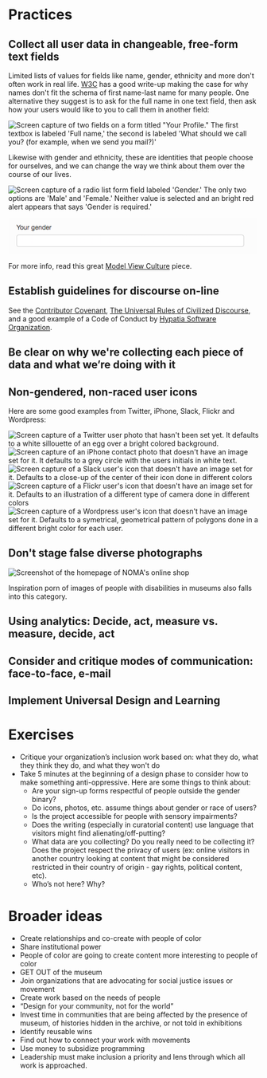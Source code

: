 # Practices

## Collect all user data in changeable, free-form text fields
Limited lists of values for fields like name, gender, ethnicity and more
don't often work in real
life. [W3C](https://www.w3.org/International/questions/qa-personal-names)
has a good write-up making the case for why names don't fit the schema
of first name-last name for many people. One alternative they suggest
is to ask for the full name in one text field, then ask how your users
would like to you to call them in another field:

![Screen capture of two fields on a form titled "Your Profile." The
 first textbox is labeled 'Full name,' the second is labeled 'What
 should we call you? (for example, when we send you mail?)'](images/profile-names.png)

Likewise with gender and
ethnicity, these are identities that people choose for ourselves, and
we can change the way we think about them over the course of our
lives.

![Screen capture of a radio list form field labeled 'Gender.' The only
 two options are 'Male' and 'Female.' Neither value is selected and an
bright red alert appears that says 'Gender is required.'](images/gender-rdio.png)

![Screen capture of a text form field labeled 'Your gender.'](images/gender-diaspora.png)

For more info, read this great [Model View
Culture](https://modelviewculture.com/pieces/the-argument-for-free-form-input)
piece.

## Establish guidelines for discourse on-line
See the [Contributor Covenant](http://contributor-covenant.org), [The
Universal Rules of Civilized
Discourse](http://blog.discourse.org/2013/03/the-universal-rules-of-civilized-discourse/),
and a good example of a Code of Conduct by [Hypatia Software
Organization](http://hypatiasoftware.org/code-of-conduct/).

## Be clear on why we're collecting each piece of data and what we’re doing with it

## Non-gendered, non-raced user icons
Here are some good examples from Twitter, iPhone, Slack, Flickr and Wordpress:

![Screen capture of a Twitter user photo that hasn't been set yet. It
 defaults to a white sillouette of an egg over a bright colored
 background.](images/twitter-egg.png) ![Screen capture of an iPhone contact photo that doesn't have an image
 set for it. It defaults to a grey circle with the users initials in
 white text.](images/iphone-initials.png) ![Screen capture of a Slack user's icon that doesn't have an image
 set for it. Defaults to a close-up of the center of their icon done
 in different colors](images/slack-hash.png) ![Screen capture of a Flickr user's icon that doesn't have an image
 set for it. Defaults to an illustration of a different type
of camera done in different colors](images/flickr-camera.png) ![Screen capture of a Wordpress user's icon that doesn't have an image
 set for it. Defaults to a symetrical, geometrical pattern of
polygons done in a different bright color for each user.](images/wordpress-geometrics.png)

## Don't stage false diverse photographs

![Screenshot of the homepage of NOMA's online
 shop](images/noma-shop.png)

Inspiration porn of images of people with disabilities in museums also
falls into this category.

## Using analytics: Decide, act, measure vs. measure, decide, act

## Consider and critique modes of communication: face-to-face, e-mail

## Implement Universal Design and Learning

# Exercises

- Critique your organization’s inclusion work based on: what they do, what they think they do, and what they won't do
- Take 5 minutes at the beginning of a design phase to consider how to make something anti-oppressive. Here are some things to think about:
  - Are your sign-up forms respectful of people outside the gender binary?
  - Do icons, photos, etc. assume things about gender or race of users?
  - Is the project accessible for people with sensory impairments?
  - Does the writing (especially in curatorial content) use language that visitors might find alienating/off-putting?
  - What data are you collecting? Do you really need to be collecting it? Does the project respect the privacy of users (ex: online visitors in another country looking at content that might be considered restricted in their country of origin - gay rights, political content, etc).
  - Who’s not here? Why?

# Broader ideas
- Create relationships and co-create with people of color
- Share institutional power
- People of color are going to create content more interesting to people of color
- GET OUT of the museum
- Join organizations that are advocating for social justice issues or movement
- Create work based on the needs of people
- “Design for your community, not for the world”
- Invest time in communities that are being affected by the presence of museum, of histories hidden in the archive, or not told in exhibitions
- Identify reusable wins
- Find out how to connect your work with movements
- Use money to subsidize programming
- Leadership must make inclusion a priority and lens through which all work is approached.
